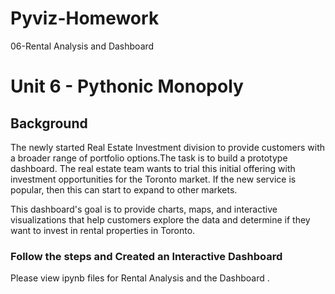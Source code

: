 # Pyviz-Homework
06-Rental Analysis and Dashboard


# Unit 6 - Pythonic Monopoly

## Background

The newly started Real Estate Investment division to provide customers with a broader range of portfolio options.The task is to build a prototype dashboard. The real estate team wants to trial this initial offering with investment opportunities for the Toronto market. If the new service is popular, then this can start to expand to other markets.

This dashboard's goal is to provide charts, maps, and interactive visualizations that help customers explore the data and determine if they want to invest in rental properties in Toronto.

### Follow the steps and Created an Interactive Dashboard

Please view ipynb files for Rental Analysis and the Dashboard .


